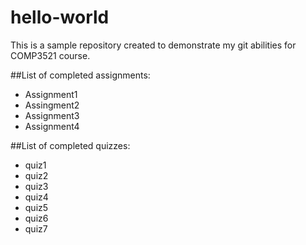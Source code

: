 # hello-world
This is a sample repository created to demonstrate my git abilities for COMP3521 course.

##List of completed assignments:
* Assignment1
* Assingment2
* Assignment3
* Assignment4

##List of completed quizzes:
* quiz1
* quiz2
* quiz3
* quiz4
* quiz5
* quiz6
* quiz7
